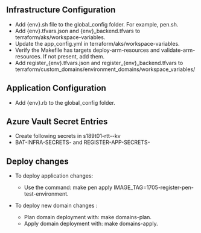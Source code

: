 ## Infrastructure Configuration
- Add {env}.sh file to the global_config folder. For example, pen.sh.
- Add {env}.tfvars.json and {env}_backend.tfvars to terraform/aks/workspace-variables.
- Update the app_config.yml in terraform/aks/workspace-variables.
- Verify the Makefile has targets deploy-arm-resources and validate-arm-resources. If not present, add them.
- Add register_{env}.tfvars.json and register_{env}_backend.tfvars to terraform/custom_domains/environment_domains/workspace_variables/

## Application Configuration
- Add {env}.rb to the global_config folder.

## Azure Vault Secret Entries
- Create following secrets in s189t01-rtt-<env>-kv
- BAT-INFRA-SECRETS-<ENV> and REGISTER-APP-SECRETS-<ENV>

## Deploy changes
- To deploy application changes:
    - Use the command: make pen apply IMAGE_TAG=1705-register-pen-test-environment.

- To deploy new domain changes :
    - Plan domain deployment with: make <env> domains-plan.
    - Apply domain deployment with: make <env> domains-apply.
